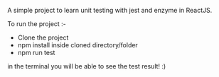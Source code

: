 A simple project to learn unit testing with jest and enzyme in ReactJS.

To run the project :-

- Clone the project
- npm install inside cloned directory/folder
- npm run test

in the terminal you will be able to see the test result! :)
